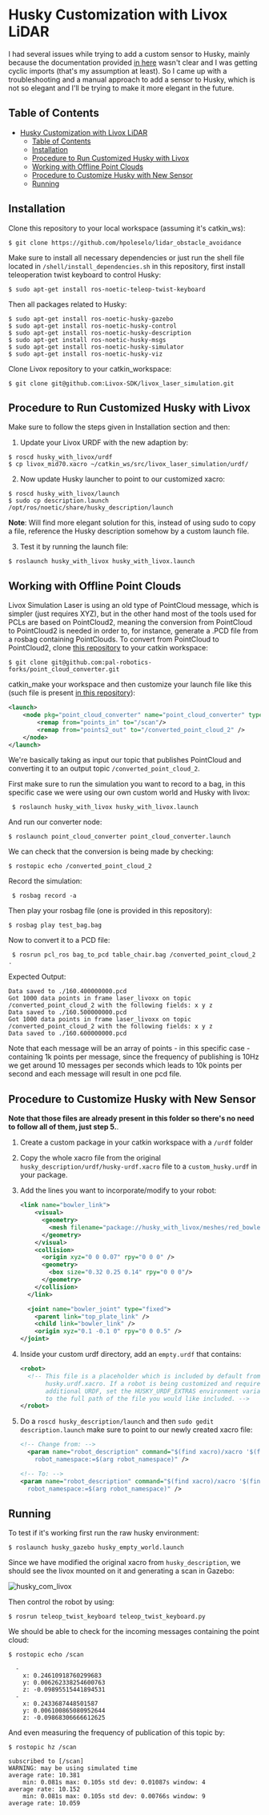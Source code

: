 # Husky Customization with Livox LiDAR

I had several issues while trying to add a custom sensor to Husky, mainly because the documentation provided [in here](https://www.clearpathrobotics.com/assets/guides/kinetic/husky/CustomizeHuskyConfig.html) wasn't clear and I was getting cyclic imports (that's my assumption at least).
So I came up with a troubleshooting and a manual approach to add a sensor to Husky, which is not so elegant and I'll be trying to make it more elegant in the future.

## Table of Contents

- [Husky Customization with Livox LiDAR](#husky-customization-with-livox-lidar)
  - [Table of Contents](#table-of-contents)
  - [Installation](#installation)
  - [Procedure to Run Customized Husky with Livox](#procedure-to-run-customized-husky-with-livox)
  - [Working with Offline Point Clouds](#working-with-offline-point-clouds)
  - [Procedure to Customize Husky with New Sensor](#procedure-to-customize-husky-with-new-sensor)
  - [Running](#running)


## Installation

Clone this repository to your local workspace (assuming it's catkin_ws):

` $ git clone https://github.com/hpoleselo/lidar_obstacle_avoidance `

Make sure to install all necessary dependencies or just run the shell file located in `/shell/install_dependencies.sh` in this repository, first install teleoperation twist keyboard to control Husky:

` $ sudo apt-get install ros-noetic-teleop-twist-keyboard `

Then all packages related to Husky:

```shell
$ sudo apt-get install ros-noetic-husky-gazebo
$ sudo apt-get install ros-noetic-husky-control
$ sudo apt-get install ros-noetic-husky-description
$ sudo apt-get install ros-noetic-husky-msgs
$ sudo apt-get install ros-noetic-husky-simulator
$ sudo apt-get install ros-noetic-husky-viz
```

Clone Livox repository to your catkin_workspace:

`$ git clone git@github.com:Livox-SDK/livox_laser_simulation.git`

## Procedure to Run Customized Husky with Livox

Make sure to follow the steps given in Installation section and then:

1. Update your Livox URDF with the new adaption by: 

```shell
$ roscd husky_with_livox/urdf
$ cp livox_mid70.xacro ~/catkin_ws/src/livox_laser_simulation/urdf/
```

2. Now update Husky launcher to point to our customized xacro:

```shell
$ roscd husky_with_livox/launch
$ sudo cp description.launch /opt/ros/noetic/share/husky_description/launch
```

**Note**: Will find more elegant solution for this, instead of using sudo to copy a file, reference the Husky description somehow by a custom launch file.

3. Test it by running the launch file:

```shell
$ roslaunch husky_with_livox husky_with_livox.launch
```

## Working with Offline Point Clouds

Livox Simulation Laser is using an old type of PointCloud message, which is simpler (just requires XYZ), but in the other hand most of the tools used for PCLs are based on PointCloud2, meaning the conversion from PointCloud to PointCloud2 is needed in order to, for instance, generate a .PCD file from a rosbag containing PointClouds.
To convert from PointCloud to PointCloud2, clone [this repository](https://github.com/pal-robotics-forks/point_cloud_converter) to your catkin workspace:

``` $ git clone git@github.com:pal-robotics-forks/point_cloud_converter.git ```

catkin_make your workspace and then customize your launch file like this (such file is present [in this repository](https://github.com/hpoleselo/lidar_obstacle_avoidance/blob/main/husky_with_livox/launch/point_cloud_converter.launch)):

```xml
<launch>
	<node pkg="point_cloud_converter" name="point_cloud_converter" type="point_cloud_converter_node" >
		<remap from="points_in" to="/scan"/>
		<remap from="points2_out" to="/converted_point_cloud_2" />
	</node>
</launch>
```

We're basically taking as input our topic that publishes PointCloud and converting it to an output topic `/converted_point_cloud_2`.

First make sure to run the simulation you want to record to a bag, in this specific case we were using our own custom world and Husky with livox:

` $ roslaunch husky_with_livox husky_with_livox.launch`

And run our converter node:

``` $ roslaunch point_cloud_converter point_cloud_converter.launch ```

We can check that the conversion is being made by checking:

``` $ rostopic echo /converted_point_cloud_2 ```

Record the simulation:

` $ rosbag record -a`

Then play your rosbag file (one is provided in this repository):

``` $ rosbag play test_bag.bag ```

Now to convert it to a PCD file:

``` $ rosrun pcl_ros bag_to_pcd table_chair.bag /converted_point_cloud_2 .```

Expected Output:

```shell
Data saved to ./160.400000000.pcd
Got 1000 data points in frame laser_livoxx on topic /converted_point_cloud_2 with the following fields: x y z
Data saved to ./160.500000000.pcd
Got 1000 data points in frame laser_livoxx on topic /converted_point_cloud_2 with the following fields: x y z
Data saved to ./160.600000000.pcd
```

Note that each message will be an array of points - in this specific case - containing 1k points per message, since the frequency of publishing is 10Hz we get around 10 messages per seconds which leads to 10k points per second and each message will result in one pcd file.

## Procedure to Customize Husky with New Sensor

**Note that those files are already present in this folder so there's no need to follow all of them, just step 5.**.

1. Create a custom package in your catkin workspace with a `/urdf` folder
2. Copy the whole xacro file from the original `husky_description/urdf/husky-urdf.xacro` file to a `custom_husky.urdf` in your package.
3. Add the lines you want to incorporate/modify to your robot:
    
    ```xml
    <link name="bowler_link">
        <visual>
          <geometry>
            <mesh filename="package://husky_with_livox/meshes/red_bowler.dae" />
          </geometry>
        </visual>
        <collision>
          <origin xyz="0 0 0.07" rpy="0 0 0" />
          <geometry>
            <box size="0.32 0.25 0.14" rpy="0 0 0"/>
          </geometry>
        </collision>
      </link>
    
      <joint name="bowler_joint" type="fixed">
        <parent link="top_plate_link" />
        <child link="bowler_link" />
        <origin xyz="0.1 -0.1 0" rpy="0 0 0.5" />
    </joint>
    ```
    
4. Inside your custom urdf directory, add an `empty.urdf` that contains:
    
    ```xml
    <robot>
      <!-- This file is a placeholder which is included by default from
           husky.urdf.xacro. If a robot is being customized and requires
           additional URDF, set the HUSKY_URDF_EXTRAS environment variable
           to the full path of the file you would like included. -->
    </robot>
    ```
    
5. Do a `roscd husky_description/launch` and then `sudo gedit description.launch` make sure to point to our newly created xacro file:
    
    ```xml
    <!-- Change from: -->
      <param name="robot_description" command="$(find xacro)/xacro '$(find husky_description)/urdf/husky.urdf.xacro'
        robot_namespace:=$(arg robot_namespace)" />
    
    <!-- To: -->
    <param name="robot_description" command="$(find xacro)/xacro '$(find husky_with_livox)/urdf/custom_description.urdf.xacro'
      robot_namespace:=$(arg robot_namespace)" />
    ```

## Running

To test if it's working first run the raw husky environment:

`$ roslaunch husky_gazebo husky_empty_world.launch`

Since we have modified the original xacro from `husky_description`, we should see the livox mounted on it and generating a scan in Gazebo:

![husky_com_livox](https://user-images.githubusercontent.com/24254286/197667896-83a5a4aa-c571-412b-a818-82c0da7d1422.png)

Then control the robot by using:

`$ rosrun teleop_twist_keyboard teleop_twist_keyboard.py`

We should be able to check for the incoming messages containing the point cloud:

`$ rostopic echo /scan`

```shell
  - 
    x: 0.24610918760299683
    y: 0.006262338254600763
    z: -0.09895515441894531
  - 
    x: 0.2433687448501587
    y: 0.006100865080952644
    z: -0.09868306666612625
```

And even measuring the frequency of publication of this topic by:

`$ rostopic hz /scan`

```shell
subscribed to [/scan]
WARNING: may be using simulated time
average rate: 10.381
	min: 0.081s max: 0.105s std dev: 0.01087s window: 4
average rate: 10.152
	min: 0.081s max: 0.105s std dev: 0.00766s window: 9
average rate: 10.059
```